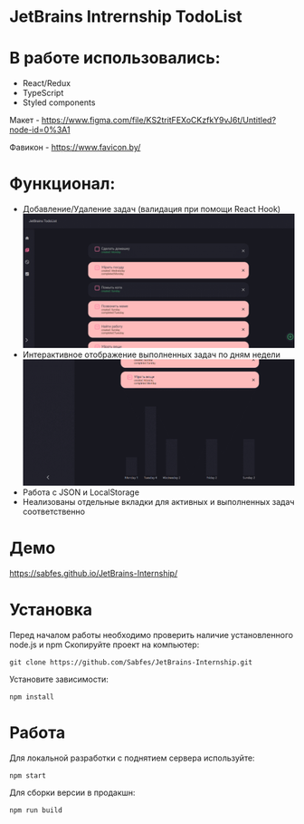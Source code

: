 # JetBrains Intrernship TodoList
# В работе использовались:
- React/Redux
- TypeScript
- Styled components

Макет - https://www.figma.com/file/KS2tritFEXoCKzfkY9vJ6t/Untitled?node-id=0%3A1

Фавикон - https://www.favicon.by/

# Функционал:
- Добавление/Удаление задач (валидация при помощи React Hook)
![Функционал приложения](gifJet.gif)
- Интерактивное отображение выполненных задач по дням недели
![Функционал приложения](gifJet2.gif)
- Работа с JSON и LocalStorage
- Hеализованы отдельные вкладки для активных и выполненных задач соответственно

# Демо
https://sabfes.github.io/JetBrains-Internship/
# Установка
Перед началом работы необходимо проверить наличие установленного node.js и npm
Скопируйте проект на компьютер:
```
git clone https://github.com/Sabfes/JetBrains-Internship.git
```
Установите зависимости:
```
npm install
```

# Работа

Для локальной разработки с поднятием сервера используйте:

```
npm start
```

Для сборки версии в продакшн:

```
npm run build
```
